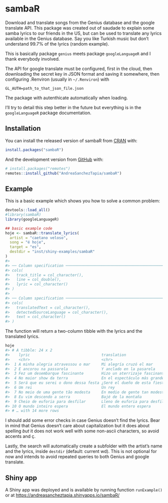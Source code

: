 
<!-- README.md is generated from README.Rmd. Please edit that file -->

# sambaR

<!-- badges: start -->
<!-- badges: end -->

Download and translate songs from the Genius database and the google
translate API. This package was created out of saudade to explain some
samba lyrics to our friends in the US, but can be used to translate any
lyrics available in the Genius database. Say you like Turkish music but
don’t understand 99.7% of the lyrics (random example).

This is basically package `genius` meets package `googleLanguageR` and I
thank everybody involved.

The API for google translate must be configured, first in the cloud,
then downloading the secret key in JSON format and saving it somewhere,
then configuring .Renviron (usually in `~/.Renviron`) with

`GL_AUTH=path_to_that_json_file.json`

The package with autenthicate automatically when loading.

I’ll try to detail this step better in the future but everything is in
the `googleLanguageR` package documentation.

## Installation

You can install the released version of sambaR from
[CRAN](https://CRAN.R-project.org) with:

``` r
install.packages("sambaR")
```

And the development version from [GitHub](https://github.com/) with:

``` r
# install.packages("remotes")
remotes::install_github("AndreaSanchezTapia/sambaR")
```

## Example

This is a basic example which shows you how to solve a common problem:

``` r
devtools::load_all()
#library(sambaR)
library(googleLanguageR)
```

``` r
## basic example code
hoje <- sambaR::translate_lyrics(
  artist = "caetano veloso",
  song = "é hoje",
  target = "es",
  destdir = "inst/shiny-examples/sambaR"
)
#> 
#> ── Column specification ────────────────────────────────────────────────────────
#> cols(
#>   track_title = col_character(),
#>   line = col_double(),
#>   lyric = col_character()
#> )
#> 
#> ── Column specification ────────────────────────────────────────────────────────
#> cols(
#>   translatedText = col_character(),
#>   detectedSourceLanguage = col_character(),
#>   text = col_character()
#> )
```

The function will return a two-column tibble with the lyrics and the
translated lyrics.

``` r
hoje
#> # A tibble: 24 x 2
#>    lyric                                translation                           
#>    <chr>                                <chr>                                 
#>  1 A minha alegria atravessou o mar     Mi alegría cruzó el mar               
#>  2 E ancorou na passarela               Y anclado en la pasarela              
#>  3 Fez um desembarque fascinante        Hizo un aterrizaje fascinante         
#>  4 No maior show da terra               En el espectáculo más grande del mundo
#>  5 Será que eu serei o dono dessa festa ¿Seré el dueño de esta fiesta?        
#>  6 Um rei                               Un rey                                
#>  7 No meio de uma gente tão modesta     En medio de gente tan modesta         
#>  8 Eu vim descendo a serra              Bajé de la montaña                    
#>  9 Cheio de euforia para desfilar       Lleno de euforia para desfilar        
#> 10 O mundo inteiro espera               El mundo entero espera                
#> # … with 14 more rows
```

I should add some error checks in case Genius doesn’t find the lyrics.
Bear in mind that Genius doesn’t care about capitalization but it does
about spelling *but* it does not work well with some non-ascii
characters, so avoid accents and ç.

Lastly, the search will automatically create a subfolder with the
artist’s name and the lyrics, inside `destdir` (default: current wd).
This is not optional for now and intends to avoid repeated queries to
both Genius and google translate.

## Shiny app

A Shiny app was deployed and is available by running function
`runExample()` or at <https://andreasancheztapia.shinyapps.io/sambaR/>
